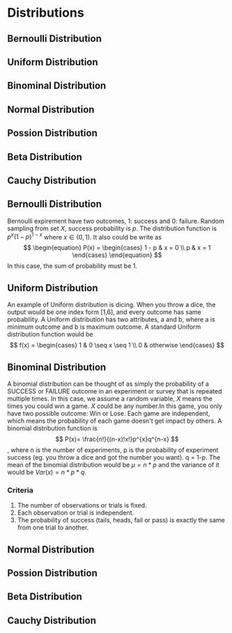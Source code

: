 # Distributions

## Bernoulli Distribution
## Uniform Distribution
## Binominal Distribution
## Normal Distribution
## Possion Distribution
## Beta Distribution
## Cauchy Distribution


## Bernoulli Distribution
Bernoulli expirement have two outcomes, 1: success and 0: failure. Random sampling from set $X$, success probability is $p$. The distribution function is $p^{x}(1-p)^{1-x}$ where $x\in (0,1)$. It also could be write as
$$
\begin{equation}
P(x) = \begin{cases}
  1 - p & x = 0 \\
  p & x = 1
  \end{cases}
\end{equation}
$$
In this case, the sum of probability must be 1.
## Uniform Distribution
An example of Uniform distribution is dicing. When you throw a dice, the output would be one index form [1,6], and every outcome has same probability. A Uniform distribution has two attributes, a and b, where a is minimum outcome and b is maximum outcome. A standard Uniform distribution function would be
$$
f(x) = \begin{cases}
  1 & 0 \seq x \seq 1 \\
  0 & otherwise
\end{cases}
$$
## Binominal Distribution
A binomial distribution can be thought of as simply the probability of a SUCCESS or FAILURE outcome in an experiment or survey that is repeated multiple times. In this case, we assume a random variable, $X$ means the times you could win a game. $X$ could be any number.In this game, you only have two possible outcome: Win or Lose. Each game are independent, which means the probability of each game doesn't get impact by others.
A binomial distribution function is
$$
P(x)= \frac{n!}{(n-x)!x!}p^{x}q^{n-x}
$$
, where n is the number of experiments, p is the probability of experiment success (eg. you throw a dice and got the number you want). q = 1-p. The mean of the binomial distribution would be $\mu = n * p$ and the variance of it would be $Var(x)=n* p *q$.
### Criteria
1. The number of observations or trials is fixed.
2. Each observation or trial is independent.
3. The probability of success (tails, heads, fail or pass) is exactly the same from one trial to another.

## Normal Distribution
## Possion Distribution
## Beta Distribution
## Cauchy Distribution
